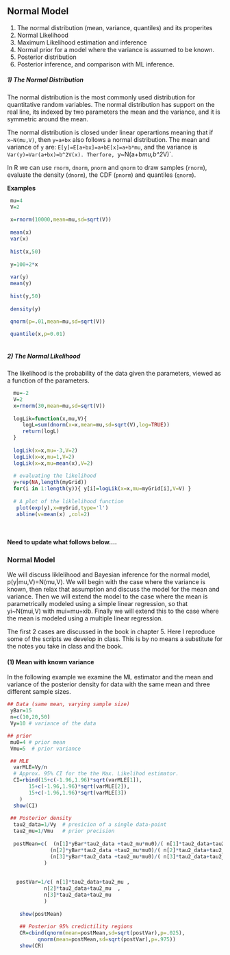 
## Normal Model

  1) The normal distribution (mean, variance, quantiles) and its properites
  2) Normal Likelihood
  3) Maximum Likelihood estimation and inference 
  4) Normal prior for a model where the variance is assumed to be known.
  5) Posterior distribution
  6) Posterior inference, and comparison with ML inference.
  
 ##### 1) The Normal Distribution
 
 The normal distribution is the most commonly used distribution for quantitative random variables. The normal distribution has support on the
 real line, its indexed by two parameters the mean and the variance, and it is symmetric around the mean.
 
 The normal distribution is closed under linear operartions meaning that if `x~N(mu,V)`, then `y=a+bx` also follows a normal distribution.
 The mean and variance of `y` are: `E[y]=E[a+bx]=a+bE[x]=a+b*mu`, and the variance is `Var(y)=Var(a+bx)=b^2V(x). Therfore, `y~N(a+b*mu,b^2*V)`.
 
 
 In R we can use `rnorm`, `dnorm`, `pnorm` and `qnorm` to draw samples (`rnorm`), evaluate the density (`dnorm`),
 the CDF (`pnorm`) and quantiles (`qnorm`).
 
 
 **Examples**
 
 ```r
  mu=4
  V=2
  
  x=rnorm(10000,mean=mu,sd=sqrt(V))
  
  mean(x)
  var(x)
  
  hist(x,50)
  
  y=100+2*x
  
  var(y)
  mean(y)
  
  hist(y,50)
  
  density(y)
  
  qnorm(p=.01,mean=mu,sd=sqrt(V))

  quantile(x,p=0.01)
  
 ```
 
 
 ##### 2) The Normal Likelihood
 
 The likelihood is the probability of the data given the parameters, viewed as a function of the parameters.
 
 ```r
   mu=-2
   V=2
   x=rnorm(30,mean=mu,sd=sqrt(V))
   
   logLik=function(x,mu,V){
      logL=sum(dnorm(x=x,mean=mu,sd=sqrt(V),log=TRUE))
      return(logL)
   }
   
   logLik(x=x,mu=-3,V=2)
   logLik(x=x,mu=1,V=2)
   logLik(x=x,mu=mean(x),V=2)
   
   # evaluating the likelihood
   y=rep(NA,length(myGrid))
   for(i in 1:length(y)){ y[i]=logLik(x=x,mu=myGrid[i],V=V) }
   
   # A plot of the liklelihood function
    plot(exp(y),x=myGrid,type='l')
    abline(v=mean(x) ,col=2)

   
 ```
#### Need to update what follows below....

### Normal Model

We will discuss liklelihood and Bayesian inference for the normal model, p(y|mu,V)=N(mu,V). We will begin with the case where the variance is known, 
then relax that assumption and discuss the model for the mean and variance. Then we will extend the model to the case where the mean
is parametrically modeled using a simple linear regression, so that yi~N(mui,V) with mui=mu+xib. Finally we will extend this to the case
where the mean is modeled using a multiple linear regression.

The first 2 cases are discussed in the book in chapter 5. Here I reproduce some of the scripts we develop in class. This is by no means
a substitute for the notes you take in class and the book.

#### (1) Mean with known variance

In the following example we examine the ML estimator and the mean and variance of the posterior density for data with the same mean
and three different sample sizes.

```r
## Data (same mean, varying sample size)
 yBar=15
 n=c(10,20,50)
 Vy=10 # variance of the data

## prior
 mu0=4 # prior mean
 Vmu=5  # prior variance

 ## MLE
  varMLE=Vy/n
  # Approx. 95% CI for the the Max. Likelihod estimator.
  CI=rbind(15+c(-1.96,1.96)*sqrt(varMLE[1]),
	   15+c(-1.96,1.96)*sqrt(varMLE[2]),
 	   15+c(-1.96,1.96)*sqrt(varMLE[3])
 	)
  show(CI)
  
 ## Posterior density
  tau2_data=1/Vy  # presicion of a single data-point
  tau2_mu=1/Vmu   # prior precision
 
  postMean=c(  (n[1]*yBar*tau2_data +tau2_mu*mu0)/( n[1]*tau2_data+tau2_mu) ,
 			  (n[2]*yBar*tau2_data +tau2_mu*mu0)/( n[2]*tau2_data+tau2_mu),
 			  (n[3]*yBar*tau2_data +tau2_mu*mu0)/( n[3]*tau2_data+tau2_mu)
 			)
 			
 			
   postVar=1/c(	n[1]*tau2_data+tau2_mu ,
 			n[2]*tau2_data+tau2_mu  ,
 			n[3]*tau2_data+tau2_mu
 			)
 			
    show(postMean)
    
    ## Posterior 95% credictility regions
    CR=cbind(qnorm(mean=postMean,sd=sqrt(postVar),p=.025),
          qnorm(mean=postMean,sd=sqrt(postVar),p=.975))
    show(CR)
 ```
 	
